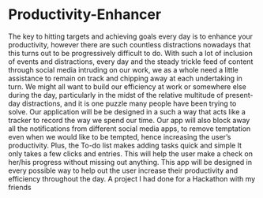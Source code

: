 # Productivity-Enhancer

The key to hitting targets and achieving goals every day is
to enhance your productivity, however there are such countless distractions nowadays that this turns out to be progressively difficult to do.
With such a lot of inclusion of events and distractions, every day and the steady trickle feed of content through social media intruding on our work, we as a whole need a little assistance to remain on track and chipping away at each undertaking in turn.
 We might all want to build our efficiency at work or somewhere else during the day, particularly in the midst of the relative multitude of present-day distractions, and it is one puzzle many people have been trying to solve.
Our application will be be designed in a such a way that acts like a tracker to record the way we spend our time.
 Our app will also block away all the notifications from different social media apps, to remove temptation even when we would like to be tempted, hence increasing the user’s productivity.
 Plus, the To-do list makes adding tasks quick and simple
 It only takes a few clicks and entries. This will help the user make
 a check on her/his progress without missing out anything.
 This app will be designed in every possible way to help out the
 user increase their productivity and efficiency throughout the day.
A project I had done for a Hackathon with my friends
